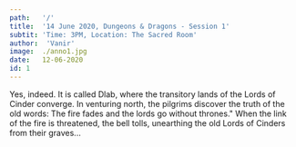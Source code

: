 ```yaml
---
path:   '/'
title:  '14 June 2020, Dungeons & Dragons - Session 1'
subtit: 'Time: 3PM, Location: The Sacred Room'
author:  'Vanir'
image:  ./anno1.jpg
date:   12-06-2020
id: 1
---
```

Yes, indeed. It is called Dlab, where the transitory lands of the Lords of Cinder converge. 
In venturing north, the pilgrims discover the truth of the old words: The fire fades and the 
lords go without thrones." When the link of the fire is threatened, the bell tolls, unearthing 
the old Lords of Cinders from their graves...